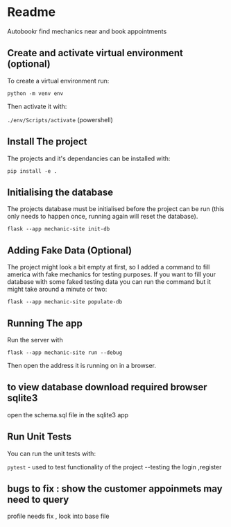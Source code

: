 # Readme

Autobookr find mechanics near and book appointments 

## Create and activate virtual environment (optional)

To create a virtual environment run:

    python -m venv env

Then activate it with:


`./env/Scripts/activate`    (powershell)



## Install The project

The projects and it's dependancies can be installed with:

    pip install -e .

## Initialising the database

The projects database must be initialised before the project can be run (this only needs to happen once, running again will reset the database).

    flask --app mechanic-site init-db 

## Adding Fake Data (Optional)

The project might look a bit empty at first, so I added a command to fill america with fake mechanics for testing purposes. If you want to fill your database with some faked testing data you can run the command but it might take around a minute or two:

    flask --app mechanic-site populate-db
    
## Running The app

Run the server with

    flask --app mechanic-site run --debug

Then open the address it is running on in a browser.

## to view database download required browser sqlite3 
open the schema.sql file in the sqlite3 app 

## Run Unit Tests

You can run the unit tests with:

`pytest` - used to test functionality of the project 
--testing the login ,register 

## bugs to fix : show the customer appoinmets may need to query 
profile needs fix , look into base file 



